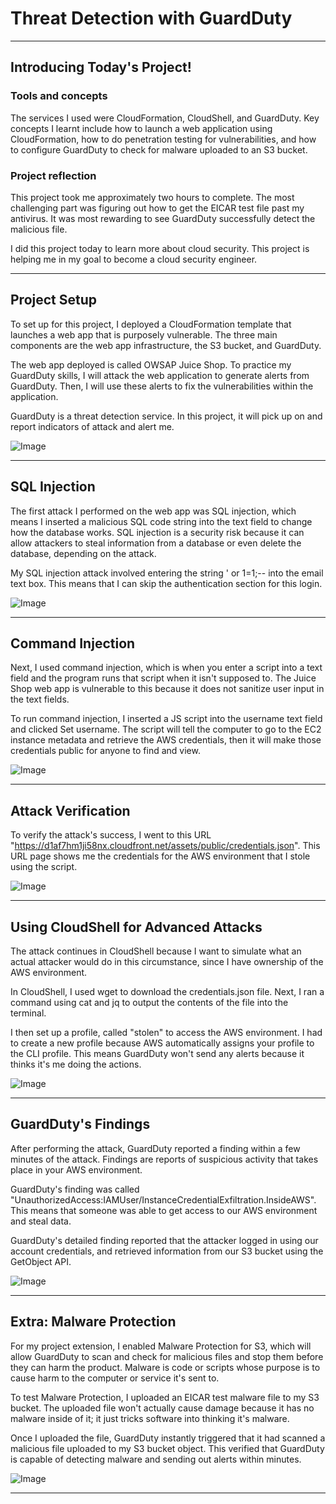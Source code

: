 
# Threat Detection with GuardDuty


---

## Introducing Today's Project!

### Tools and concepts

The services I used were CloudFormation, CloudShell, and GuardDuty. Key concepts I learnt include how to launch a web application using CloudFormation, how to do penetration testing for vulnerabilities, and how to configure GuardDuty to check for malware uploaded to an S3 bucket.

### Project reflection

This project took me approximately two hours to complete. The most challenging part was figuring out how to get the EICAR test file past my antivirus. It was most rewarding to see GuardDuty successfully detect the malicious file.

I did this project today to learn more about cloud security. This project is helping me in my goal to become a cloud security engineer.

---

## Project Setup

To set up for this project, I deployed a CloudFormation template that launches a web app that is purposely vulnerable. The three main components are the web app infrastructure, the S3 bucket, and GuardDuty.

The web app deployed is called OWSAP Juice Shop. To practice my GuardDuty skills, I will attack the web application to generate alerts from GuardDuty. Then, I will use these alerts to fix the vulnerabilities within the application.

GuardDuty is a threat detection service. In this project, it will pick up on and report indicators of attack and alert me.

![Image](http://learn.nextwork.org/intense_azure_festive_sow/uploads/aws-security-guardduty_n1o2p3q4)

---

## SQL Injection

The first attack I performed on the web app was SQL injection, which means I inserted a malicious SQL code string into the text field to change how the database works. SQL injection is a security risk because it can allow attackers to steal information from a database or even delete the database, depending on the attack.

My SQL injection attack involved entering the string ' or 1=1;-- into the email text box. This means that I can skip the authentication section for this login.

![Image](http://learn.nextwork.org/intense_azure_festive_sow/uploads/aws-security-guardduty_h1i2j3k4)

---

## Command Injection

Next, I used command injection, which is when you enter a script into a text field and the program runs that script when it isn't supposed to. The Juice Shop web app is vulnerable to this because it does not sanitize user input in the text fields.

To run command injection, I inserted a JS script into the username text field and clicked Set username. The script will tell the computer to go to the EC2 instance metadata and retrieve the AWS credentials, then it will make those credentials public for anyone to find and view.

![Image](http://learn.nextwork.org/intense_azure_festive_sow/uploads/aws-security-guardduty_t3u4v5w6)

---

## Attack Verification

To verify the attack's success, I went to this URL "https://d1af7hm1ji58nx.cloudfront.net/assets/public/credentials.json". This URL page shows me the credentials for the AWS environment that I stole using the script.

![Image](http://learn.nextwork.org/intense_azure_festive_sow/uploads/aws-security-guardduty_x7y8z9a0)

---

## Using CloudShell for Advanced Attacks

The attack continues in CloudShell because I want to simulate what an actual attacker would do in this circumstance, since I have ownership of the AWS environment.

In CloudShell, I used wget to download the credentials.json file. Next, I ran a command using cat and jq to output the contents of the file into the terminal.

I then set up a profile, called "stolen" to access the AWS environment. I had to create a new profile because AWS automatically assigns your profile to the CLI profile. This means GuardDuty won't send any alerts because it thinks it's me doing the actions.

![Image](http://learn.nextwork.org/intense_azure_festive_sow/uploads/aws-security-guardduty_j9k0l1m2)

---

## GuardDuty's Findings

After performing the attack, GuardDuty reported a finding within a few minutes of the attack. Findings are reports of suspicious activity that takes place in your AWS environment.

GuardDuty's finding was called "UnauthorizedAccess:IAMUser/InstanceCredentialExfiltration.InsideAWS". This means that someone was able to get access to our AWS environment and steal data.

GuardDuty's detailed finding reported that the attacker logged in using our account credentials, and retrieved information from our S3 bucket using the GetObject API.

![Image](http://learn.nextwork.org/intense_azure_festive_sow/uploads/aws-security-guardduty_v1w2x3y4)

---

## Extra: Malware Protection

For my project extension, I enabled Malware Protection for S3, which will allow GuardDuty to scan and check for malicious files and stop them before they can harm the product. Malware is code or scripts whose purpose is to cause harm to the computer or service it's sent to.

To test Malware Protection, I uploaded an EICAR test malware file to my S3 bucket. The uploaded file won't actually cause damage because it has no malware inside of it; it just tricks software into thinking it's malware.

Once I uploaded the file, GuardDuty instantly triggered that it had scanned a malicious file uploaded to my S3 bucket object. This verified that GuardDuty is capable of detecting malware and sending out alerts within minutes.

![Image](http://learn.nextwork.org/intense_azure_festive_sow/uploads/aws-security-guardduty_sm42x3y4)

---
